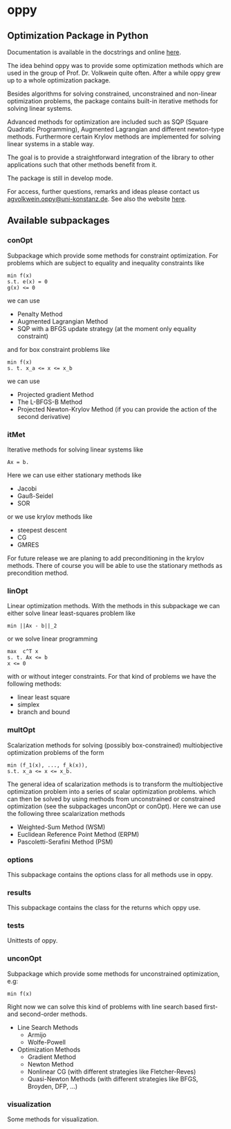 # oppy
## Optimization Package in Python

Documentation is available in the docstrings and
online [here](https://www.mathematik.uni-konstanz.de/en/volkwein/python/oppy/).

The idea behind oppy was to provide some optimization methods which are used
in the group of Prof. Dr. Volkwein quite often. After a while oppy
grew up to a whole optimization package.

Besides algorithms for solving constrained, unconstrained and non-linear
optimization problems, the package contains built-in iterative methods for
solving linear systems.

Advanced methods for optimization are included such as SQP (Square Quadratic
Programming), Augmented Lagrangian and different newton-type methods.
Furthermore certain Krylov methods are implemented for solving linear
systems in a stable way.

The goal is to provide a straightforward integration of the library to other
applications such that other methods benefit from it.

The package is still in develop mode.

For access, further questions, remarks and ideas please contact
us <agvolkwein.oppy@uni-konstanz.de>. See also the website 
[here](https://www.mathematik.uni-konstanz.de/en/volkwein/python/oppy/).

## Available subpackages

### conOpt
Subpackage which provide some methods for constraint optimization. For
problems which are subject to equality and inequality constraints like

    min f(x)
    s.t. e(x) = 0
    g(x) <= 0

we can use

* Penalty Method
* Augmented Lagrangian Method
* SQP with a BFGS update strategy (at the moment only equality constraint)

and for box constraint problems like

    min f(x) 
    s. t. x_a <= x <= x_b

we can use

* Projected gradient Method
* The L-BFGS-B Method
* Projected Newton-Krylov Method (if you can provide the
   action of the second derivative)

### itMet
Iterative methods for solving linear systems like

    Ax = b.

Here we can use either stationary methods like

* Jacobi
* Gauß-Seidel
* SOR

or we use krylov methods like

* steepest descent
* CG
* GMRES

For future release we are planing to add preconditioning in the
krylov methods. There of course you will be able to use the
stationary methods as precondition method.

### linOpt
Linear optimization methods. With the methods in this subpackage we can either
solve linear least-squares problem like

    min ||Ax - b||_2

or we solve linear programming

    max  c^T x
    s. t. Ax <= b
    x <= 0

with or without integer constraints. For that kind of problems we have
the following methods:

* linear least square
* simplex
* branch and bound

### multOpt
Scalarization methods for solving (possibly box-constrained) multiobjective
optimization problems of the form

    min (f_1(x), ..., f_k(x)),
    s.t. x_a <= x <= x_b.

The general idea of scalarization methods is to transform the
multiobjective optimization problem into a series of scalar optimization
problems. which can then be solved by using methods from unconstrained or
constrained optimization (see the subpackages unconOpt or conOpt). Here we
can use the following three scalarization methods

* Weighted-Sum Method (WSM)
* Euclidean Reference Point Method (ERPM)
* Pascoletti-Serafini Method (PSM)

### options
This subpackage contains the options class for all methods use in oppy.

### results
This subpackage contains the class for the returns which oppy use.

### tests
Unittests of oppy.

### unconOpt
Subpackage which provide some methods for unconstrained optimization, e.g:

    min f(x)

Right now we can solve this kind of problems with line search based first-
and second-order methods.

* Line Search Methods
    * Armijo
    * Wolfe-Powell
* Optimization Methods
    * Gradient Method
    * Newton Method
    * Nonlinear CG (with different strategies like Fletcher-Reves)
    * Quasi-Newton Methods (with different strategies like
       BFGS, Broyden, DFP, ...)

### visualization
Some methods for visualization.
